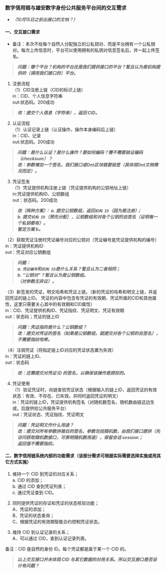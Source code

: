 ### 数字信用链与雄安数字身份公共服务平台间的交互需求					
					
* _（10月15日之前出接口的文档？）_

#### 一、交互接口需求					
* 备注：本次不给每个自然人分配独立的公私钥对、而是平台拥有一个公私钥对。每次上传信息时，平台可以使用拥有的私钥对信息签名后，并一起上传签名。					

> _**问题：哪个平台？机构的平台还是我们提供接口的平台？暂且认为是机构提供的（调用我们接口的）平台。**_


1. 注册流程					
（1）CID注册上链（CID的标识上链）					
in：CID、个人信息字符串					
out:状态码。200成功					

> _**改：提交个人信息（字符串），返回 CID。**_


2. 认证流程					
（1）认证记录上链（认证操作，操作本身编码后上链）					
in：CID、记录					
out:状态码。200成功					

> _**问题：是什么认证？是什么操作？要如何编码？需不需要验证编码（checksum）？  
 改：参数增加一个签名，我们接口或Ont区块链要验签（具体视Ont文档情况而定）。**_


3. 凭证签发					
（1）凭证提供机构注册上链（凭证提供机构的公钥地址上链）					
in:凭证提供机构ID、公钥数组					
out：状态码。200成功					

> _**改（两种方案）：
 a. 提交公钥数组，返回`机构 ID`（因为是注册）；  
 b. 提交`机构 ID`（预先分配），公钥数组和对各个公钥的自签名（证明每一个私钥都有）。  
 暂定方案 b。**_


（2）获取凭证注册时凭证编号对应的公钥对（凭证编号是凭证提供机构的编号）					
in：凭证提供机构ID					
out：凭证对应公钥数组					

> _**问题：  
 a. `凭证编号`和`机构 ID`是什么关系？暂且认为二者相同；  
 b. “公钥对”？暂且认为是公钥数组。  
（对参数无异议）。**_


（3）新签发的凭证，明文哈希和凭证上链。（新的凭证的哈希和明文上链，并返回凭证的链上ID。
凭证的内容中包含有凭证的有效期、凭证所属的CID和其他属性，这里只需要关心其中的有效期和CID属性）					
in：CID、凭证提供机构ID、凭证指纹、凭证明文、凭证有效期					
out：状态码；凭证的链上ID					

> _**问题：凭证指的是什么？公钥数组？  
 改：提交对凭证的签名（如果是公钥数组，就提交对各个公钥的自签名），不需要指纹哈希。**_


（4）注销凭证（将指定链上ID对应的凭证状态置为失效）					
in：凭证的链上ID、					
out：状态码					

> _**改：还需提交对凭证 ID 的签名，以确保该操作是授权的。**_


4. 凭证使用					
（1）验证凭证时，向链查验凭证状态（根据输入的链上ID，返回凭证的有效状态：有效、不存在、已失效。并同时返回凭证的明文）					
in：凭证的链上ID，凭证提供机构签名（对随机数签名，随机数由链这边生成，后提供给公共服务平台）					
out：凭证状态、凭证指纹、凭证明文					

> _**问题：凭证明文作什么用途？  
 改：提交对所有参数拼接后的签名，参数包括随机数，由我们接口提供（先访问获取随机数接口，可表明随机数用途），保留会话 session；  
 返回值不需要指纹。**_


#### 二、数字信用链系统内部的功能需求（该部分需求可根据实际需要选择实施或用其它方式实施）					
					
1. 维持一个 CID 到凭证的对应关系；  
  a. CID 的添加；  
  b. 通过 CID 查到凭证列表；  
  c. 通过凭证查到 CID。					

2. 同时提供凭证的存证和凭证的状态核验功能；  
  A、凭证的添加；  
  B、凭证的状态查询；  
  C、根据凭证的有效期智能合约控制凭证状态。
					
3. 维持 CID 到认证记录的关系；  
  A、可以通过 CID，查到认证记录列表。					
					
备注：CID 是自然的身份 ID。每个凭证都是属于某一个 CID 的。					

> _**以上交互接口并未体现 CID 与其它数据的对用关系。所以交互接口是否设计有问题？**_
